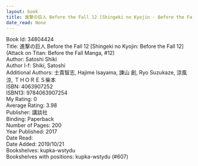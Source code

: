 ```yaml
---
layout: book
title: 進撃の巨人 Before the Fall 12 [Shingeki no Kyojin - Before the Fall 12] (Attack on Titan - Before the Fall Manga,  no. 12)
date_read: None
---
```


Book Id: 34804424<br />
Title: 進撃の巨人 Before the Fall 12 [Shingeki no Kyojin: Before the Fall 12] (Attack on Titan: Before the Fall Manga, #12)<br />
Author: Satoshi Shiki<br />
Author l-f: Shiki, Satoshi<br />
Additional Authors: 士貴智志, Hajime Isayama, 諫山 創, Ryo Suzukaze, 涼風涼, ＴＨＯＲＥＳ柴本<br />
ISBN: 4063907252<br />
ISBN13: 9784063907254<br />
My Rating: 0<br />
Average Rating: 3.98<br />
Publisher: 講談社<br />
Binding: Paperback<br />
Number of Pages: 200<br />
Year Published: 2017<br />
Date Read: <br />
Date Added: 2019/10/21<br />
Bookshelves: kupka-wstydu<br />
Bookshelves with positions: kupka-wstydu (#607)<br />

